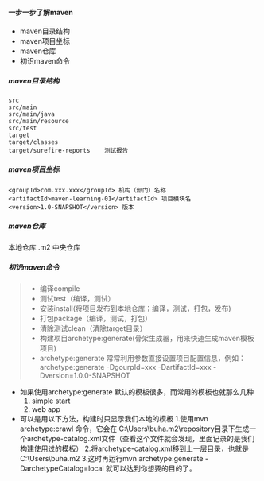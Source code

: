 #### 一步一步了解maven
* maven目录结构
* maven项目坐标
* maven仓库
* 初识maven命令
##### maven目录结构
	src 
	src/main
	src/main/java
	src/main/resource
	src/test
	target
	target/classes
	target/surefire-reports    测试报告
##### maven项目坐标
	<groupId>com.xxx.xxx</groupId> 机构（部门）名称
	<artifactId>maven-learning-01</artifactId> 项目模块名
	<version>1.0-SNAPSHOT</version> 版本
##### maven仓库
本地仓库 .m2
中央仓库
##### 初识maven命令
> * 编译compile
> * 测试test（编译，测试）
> * 安装install(将项目发布到本地仓库；编译，测试，打包，发布)
> * 打包package（编译，测试，打包）
> * 清除测试clean（清除target目录）
> * 构建项目archetype:generate(骨架生成器，用来快速生成maven模板项目)
> * archetype:generate 常常利用参数直接设置项目配置信息，例如：
	archetype:generate -DgourpId=xxx -Dartifactld=xxx -Dversion=1.0.0-SNAPSHOT
* 如果使用archetype:generate 默认的模板很多，而常用的模板也就那么几种
	1. simple start 
	2. web app
* 可以是用以下方法，构建时只显示我们本地的模板
	1.使用mvn archetype:crawl 命令，它会在 C:\Users\buha\.m2\repository目录下生成一个archetype-catalog.xml文件（查看这个文件就会发现，里面记录的是我们构建使用过的模板）
	2.将archetype-catalog.xml移到上一层目录，也就是C:\Users\buha\.m2
	3.这时再运行mvn archetype:generate -DarchetypeCatalog=local 就可以达到你想要的目的了。